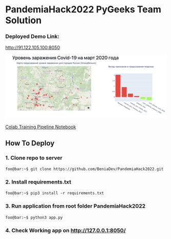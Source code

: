 # PandemiaHack2022 PyGeeks Team Solution

### Deployed Demo Link:

http://91.122.105.100:8050


![Alt text](data/demo_app_screen.png?raw=true "Title")


[Colab Training Pipeline Notebook](https://colab.research.google.com/drive/12fib-WBfWvsbRb4x-7Rm6PXlKeLfGmz-)

## How To Deploy

### 1. Clone repo to server
```
foo@bar:~$ git clone https://github.com/BeniaDev/PandemiaHack2022.git
```

### 2. Install requirements.txt
```
foo@bar:~$ pip3 install -r requirements.txt
```

### 3. Run application from root folder PandemiaHack2022
```
foo@bar:~$ python3 app.py 
```

### 4. Check Working app on http://127.0.0.1:8050/ 


